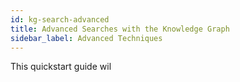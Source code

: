 ```yaml
---
id: kg-search-advanced
title: Advanced Searches with the Knowledge Graph
sidebar_label: Advanced Techniques
---
```


This quickstart guide wil